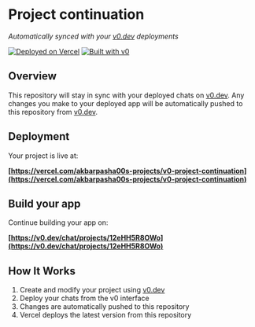# Project continuation

*Automatically synced with your [v0.dev](https://v0.dev) deployments*

[![Deployed on Vercel](https://img.shields.io/badge/Deployed%20on-Vercel-black?style=for-the-badge&logo=vercel)](https://vercel.com/akbarpasha00s-projects/v0-project-continuation)
[![Built with v0](https://img.shields.io/badge/Built%20with-v0.dev-black?style=for-the-badge)](https://v0.dev/chat/projects/12eHH5R8OWo)

## Overview

This repository will stay in sync with your deployed chats on [v0.dev](https://v0.dev).
Any changes you make to your deployed app will be automatically pushed to this repository from [v0.dev](https://v0.dev).

## Deployment

Your project is live at:

**[https://vercel.com/akbarpasha00s-projects/v0-project-continuation](https://vercel.com/akbarpasha00s-projects/v0-project-continuation)**

## Build your app

Continue building your app on:

**[https://v0.dev/chat/projects/12eHH5R8OWo](https://v0.dev/chat/projects/12eHH5R8OWo)**

## How It Works

1. Create and modify your project using [v0.dev](https://v0.dev)
2. Deploy your chats from the v0 interface
3. Changes are automatically pushed to this repository
4. Vercel deploys the latest version from this repository
